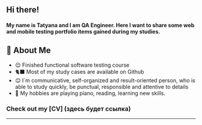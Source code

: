 ## Hi there!

#### My name is Tatyana and I am QA Engineer. Here I want to share some web and mobile testing portfolio items gained during my studies.

<!--
**petruchokt/petruchokt** is a ✨ _special_ ✨ repository because its `README.md` (this file) appears on your GitHub profile.

Here are some ideas to get you started:

- 🔭 I’m currently working on ...
- 🌱 I’m currently learning ...
- 👯 I’m looking to collaborate on ...
- 🤔 I’m looking for help with ...
- 💬 Ask me about ...
- 📫 How to reach me: ...
- 😄 Pronouns: ...
- ⚡ Fun fact: ...
-->
## 💬 About Me

* 😌 Finished functional software testing course
* 🐈‍⬛ Most of my study cases are available on Github
* 😌 I`m communicative, self-organized and result-oriented person, who is able to study quickly, be punctual, responsible and attentive to details
* 📙 My hobbies are playing piano, reading, learning new skills.

### Check out my [CV] (здесь будет ссылка)

---
